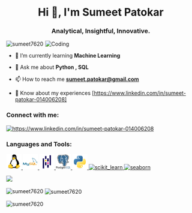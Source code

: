 <h1 align="center">Hi 👋, I'm Sumeet Patokar</h1>
<h3 align="center">Analytical, Insightful, Innovative.</h3>
<img align="right" alt="Coding" width="400" src="https://cdn.dribbble.com/users/1162077/screenshots/3848914/programmer.gif">

<p align="left"> <img src="https://komarev.com/ghpvc/?username=sumeet7620&label=Profile%20views&color=0e75b6&style=flat" alt="sumeet7620" /> </p>

- 🌱 I’m currently learning **Machine Learning**

- 💬 Ask me about **Python , SQL**

- 📫 How to reach me **sumeet.patokar@gmail.com**

- 📄 Know about my experiences [https://www.linkedin.com/in/sumeet-patokar-014006208]

<h3 align="left">Connect with me:</h3>
<p align="left">
<a href="https://linkedin.com/in/https://www.linkedin.com/in/sumeet-patokar-014006208" target="blank"><img align="center" src="https://raw.githubusercontent.com/rahuldkjain/github-profile-readme-generator/master/src/images/icons/Social/linked-in-alt.svg" alt="https://www.linkedin.com/in/sumeet-patokar-014006208" height="30" width="40" /></a>
</p>

<h3 align="left">Languages and Tools:</h3>
<p align="left"> </a> <a href="https://www.linux.org/" target="_blank" rel="noreferrer"> <img src="https://raw.githubusercontent.com/devicons/devicon/master/icons/linux/linux-original.svg" alt="linux" width="40" height="40"/> </a> <a href="https://www.mysql.com/" target="_blank" rel="noreferrer"> <img src="https://raw.githubusercontent.com/devicons/devicon/master/icons/mysql/mysql-original-wordmark.svg" alt="mysql" width="40" height="40"/> </a> <a href="https://pandas.pydata.org/" target="_blank" rel="noreferrer"> <img src="https://raw.githubusercontent.com/devicons/devicon/2ae2a900d2f041da66e950e4d48052658d850630/icons/pandas/pandas-original.svg" alt="pandas" width="40" height="40"/> </a> <a href="https://www.postgresql.org" target="_blank" rel="noreferrer"> <img src="https://raw.githubusercontent.com/devicons/devicon/master/icons/postgresql/postgresql-original-wordmark.svg" alt="postgresql" width="40" height="40"/> </a> <a href="https://www.python.org" target="_blank" rel="noreferrer"> <img src="https://raw.githubusercontent.com/devicons/devicon/master/icons/python/python-original.svg" alt="python" width="40" height="40"/> </a> <a href="https://scikit-learn.org/" target="_blank" rel="noreferrer"> <img src="https://upload.wikimedia.org/wikipedia/commons/0/05/Scikit_learn_logo_small.svg" alt="scikit_learn" width="40" height="40"/> </a> <a href="https://seaborn.pydata.org/" target="_blank" rel="noreferrer"> <img src="https://seaborn.pydata.org/_images/logo-mark-lightbg.svg" alt="seaborn" width="40" height="40"/> </a> </p>
<code><img height="30" src="https://upload.wikimedia.org/wikipedia/commons/0/01/Created_with_Matplotlib-logo.svg"></code>

<p><img align="left" src="https://github-readme-stats.vercel.app/api/top-langs?username=sumeet7620&show_icons=true&locale=en&layout=compact" alt="sumeet7620" /></p>

<p>&nbsp;<img align="center" src="https://github-readme-stats.vercel.app/api?username=sumeet7620&show_icons=true&locale=en" alt="sumeet7620" /></p>

<p><img align="center" src="https://github-readme-streak-stats.herokuapp.com/?user=sumeet7620&" alt="sumeet7620" /></p>
